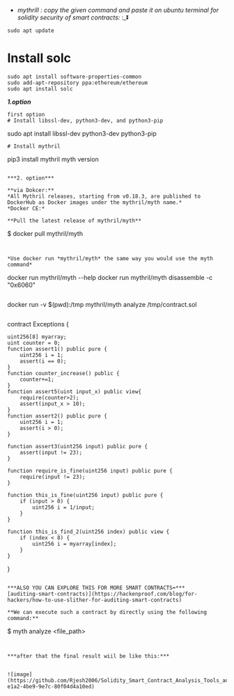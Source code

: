 - *mythrill : copy the given command and paste it on ubuntu terminal for solidity security of smart contracts:*
:_⏬
```
sudo apt update
```
# Install solc
```
sudo apt install software-properties-common
sudo add-apt-repository ppa:ethereum/ethereum
sudo apt install solc
```
***1.option***

```
first option
# Install libssl-dev, python3-dev, and python3-pip
```
sudo apt install libssl-dev python3-dev python3-pip
```
# Install mythril
```
pip3 install mythril
myth version
```

***2. option***

**via Dokcer:**
*All Mythril releases, starting from v0.18.3, are published to DockerHub as Docker images under the mythril/myth name.*
*Docker CE:*

**Pull the latest release of mythril/myth**
```
$ docker pull mythril/myth
```


*Use docker run *mythril/myth* the same way you would use the myth command*
```
docker run mythril/myth --help
docker run mythril/myth disassemble -c "0x6060"

```

```
docker run -v $(pwd):/tmp mythril/myth analyze /tmp/contract.sol
```

```
contract Exceptions {

    uint256[8] myarray;
    uint counter = 0;
    function assert1() public pure {
        uint256 i = 1;
        assert(i == 0);
    }
    function counter_increase() public {
        counter+=1;
    }
    function assert5(uint input_x) public view{
        require(counter>2);
        assert(input_x > 10);
    }
    function assert2() public pure {
        uint256 i = 1;
        assert(i > 0);
    }

    function assert3(uint256 input) public pure {
        assert(input != 23);
    }

    function require_is_fine(uint256 input) public pure {
        require(input != 23);
    }

    function this_is_fine(uint256 input) public pure {
        if (input > 0) {
            uint256 i = 1/input;
        }
    }

    function this_is_find_2(uint256 index) public view {
        if (index < 8) {
            uint256 i = myarray[index];
        }
    }

}

```

***ALSO YOU CAN EXPLORE THIS FOR MORE SMART CONTRACTS➡️***
[auditing-smart-contracts)](https://hackenproof.com/blog/for-hackers/how-to-use-slither-for-auditing-smart-contracts)

**We can execute such a contract by directly using the following command:**

```
$ myth analyze <file_path>

```


***after that the final result wiil be like this:***


![image](https://github.com/Rjesh2006/Solidity_Smart_Contract_Analysis_Tools_and_Techniques/assets/143868643/b539693c-e1a2-4be9-9e7c-80f04d4a10ed)

